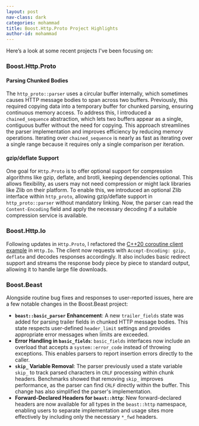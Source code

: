 ```yaml
---
layout: post
nav-class: dark
categories: mohammad
title: Boost.Http.Proto Project Highlights
author-id: mohammad
---
```


Here’s a look at some recent projects I've been focusing on:

### Boost.Http.Proto

#### Parsing Chunked Bodies

The `http_proto::parser` uses a circular buffer internally, which sometimes causes HTTP message bodies to span across two buffers. Previously, this required copying data into a temporary buffer for chunked parsing, ensuring continuous memory access. To address this, I introduced a `chained_sequence` abstraction, which lets two buffers appear as a single, contiguous buffer without the need for copying. This approach streamlines the parser implementation and improves efficiency by reducing memory operations. Iterating over `chained_sequence` is nearly as fast as iterating over a single range because it requires only a single comparison per iteration.

#### gzip/deflate Support

One goal for `Http.Proto` is to offer optional support for compression algorithms like gzip, deflate, and brotli, keeping dependencies optional. This allows flexibility, as users may not need compression or might lack libraries like Zlib on their platform. To enable this, we introduced an optional Zlib interface within `http_proto`, allowing gzip/deflate support in `http_proto::parser` without mandatory linking. Now, the parser can read the `Content-Encoding` field and apply the necessary decoding if a suitable compression service is available.

### Boost.Http.Io

Following updates in `Http.Proto`, I refactored the [C++20 coroutine client example](https://github.com/cppalliance/http_io/blob/develop/example/client/flex_await) in `Http.Io`. The client now requests with `Accept-Encoding: gzip, deflate` and decodes responses accordingly. It also includes basic redirect support and streams the response body piece by piece to standard output, allowing it to handle large file downloads.

### Boost.Beast

Alongside routine bug fixes and responses to user-reported issues, here are a few notable changes in the Boost.Beast project:

- **`beast::basic_parser` Enhancement**: A new `trailer_fields` state was added for parsing trailer fields in chunked HTTP message bodies. This state respects user-defined `header_limit` settings and provides appropriate error messages when limits are exceeded.
- **Error Handling in `basic_fields`**: `basic_fields` interfaces now include an overload that accepts a `system::error_code` instead of throwing exceptions. This enables parsers to report insertion errors directly to the caller.
- **`skip_` Variable Removal**: The parser previously used a state variable `skip_` to track parsed characters in `CRLF` processing within chunk headers. Benchmarks showed that removing `skip_` improves performance, as the parser can find `CRLF` directly within the buffer. This change has also simplified the parser's implementation.
- **Forward-Declared Headers for `beast::http`**: New forward-declared headers are now available for all types in the `beast::http` namespace, enabling users to separate implementation and usage sites more effectively by including only the necessary `*_fwd` headers.
